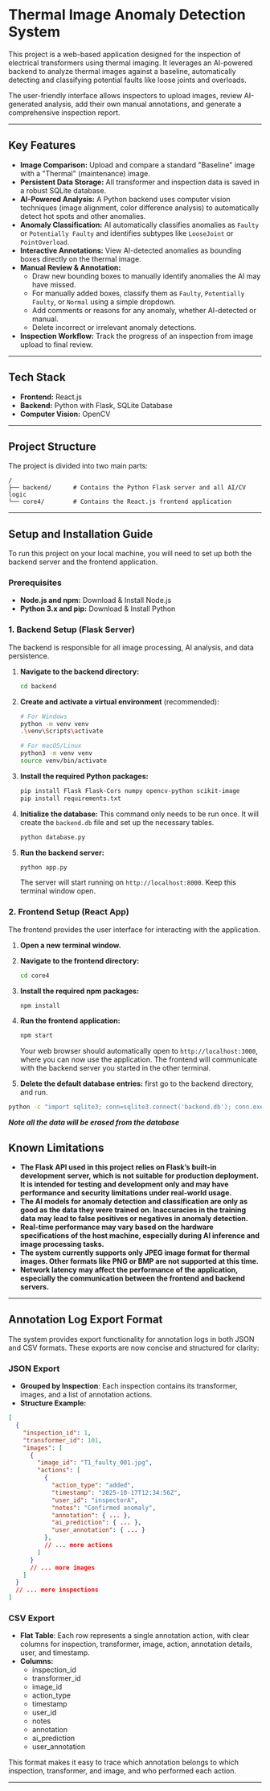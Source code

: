 # Thermal Image Anomaly Detection System

This project is a web-based application designed for the inspection of electrical transformers using thermal imaging. It leverages an AI-powered backend to analyze thermal images against a baseline, automatically detecting and classifying potential faults like loose joints and overloads.

The user-friendly interface allows inspectors to upload images, review AI-generated analysis, add their own manual annotations, and generate a comprehensive inspection report.

---

## Key Features

- **Image Comparison:** Upload and compare a standard "Baseline" image with a "Thermal" (maintenance) image.
- **Persistent Data Storage:** All transformer and inspection data is saved in a robust SQLite database.
- **AI-Powered Analysis:** A Python backend uses computer vision techniques (image alignment, color difference analysis) to automatically detect hot spots and other anomalies.
- **Anomaly Classification:** AI automatically classifies anomalies as `Faulty` or `Potentially Faulty` and identifies subtypes like `LooseJoint` or `PointOverload`.
- **Interactive Annotations:** View AI-detected anomalies as bounding boxes directly on the thermal image.
- **Manual Review & Annotation:**
    - Draw new bounding boxes to manually identify anomalies the AI may have missed.
    - For manually added boxes, classify them as `Faulty`, `Potentially Faulty`, or `Normal` using a simple dropdown.
    - Add comments or reasons for any anomaly, whether AI-detected or manual.
    - Delete incorrect or irrelevant anomaly detections.
- **Inspection Workflow:** Track the progress of an inspection from image upload to final review.

---

## Tech Stack

- **Frontend:** React.js
- **Backend:** Python with Flask, SQLite Database
- **Computer Vision:** OpenCV

---

## Project Structure

The project is divided into two main parts:

```text
/
├── backend/      # Contains the Python Flask server and all AI/CV logic
└── core4/        # Contains the React.js frontend application
```

---

## Setup and Installation Guide

To run this project on your local machine, you will need to set up both the backend server and the frontend application.

### Prerequisites

- **Node.js and npm:** Download & Install Node.js
- **Python 3.x and pip:** Download & Install Python

### 1. Backend Setup (Flask Server)

The backend is responsible for all image processing, AI analysis, and data persistence.

1.  **Navigate to the backend directory:**
    ```bash
    cd backend
    ```

2.  **Create and activate a virtual environment** (recommended):
    ```bash
    # For Windows
    python -m venv venv
    .\venv\Scripts\activate

    # For macOS/Linux
    python3 -m venv venv
    source venv/bin/activate
    ```

3.  **Install the required Python packages:**
    ```bash
    pip install Flask Flask-Cors numpy opencv-python scikit-image
    pip install requirements.txt
    ```

4.  **Initialize the database:**
    This command only needs to be run once. It will create the `backend.db` file and set up the necessary tables.
    ```bash
    python database.py
    ```

5.  **Run the backend server:**
    ```bash
    python app.py
    ```

    The server will start running on `http://localhost:8000`. Keep this terminal window open.

### 2. Frontend Setup (React App)

The frontend provides the user interface for interacting with the application.

1.  **Open a new terminal window.**

2.  **Navigate to the frontend directory:**
    ```bash
    cd core4
    ```

3.  **Install the required npm packages:**
    ```bash
    npm install
    ```

4.  **Run the frontend application:**
    ```bash
    npm start
    ```

    Your web browser should automatically open to `http://localhost:3000`, where you can now use the application. The frontend will communicate with the backend server you started in the other terminal.

5. **Delete the default database entries:**
first go  to the backend directory, and run. 
```bash 
python -c "import sqlite3; conn=sqlite3.connect('backend.db'); conn.executescript('DELETE FROM annotation_logs; DELETE FROM annotations; DELETE FROM inspections; DELETE FROM transformers; VACUUM;'); conn.commit(); conn.close(); print('Cleared tables and VACUUM complete')"
```

***Note all the data will be erased from the database***


## Known Limitations

- **The Flask API used in this project relies on Flask’s built-in development server, which is not suitable for production deployment. It is intended for testing and development only and may have performance and security limitations under real-world usage.**
- **The AI models for anomaly detection and classification are only as good as the data they were trained on. Inaccuracies in the training data may lead to false positives or negatives in anomaly detection.**
- **Real-time performance may vary based on the hardware specifications of the host machine, especially during AI inference and image processing tasks.**
- **The system currently supports only JPEG image format for thermal images. Other formats like PNG or BMP are not supported at this time.**
- **Network latency may affect the performance of the application, especially the communication between the frontend and backend servers.**

---

## Annotation Log Export Format

The system provides export functionality for annotation logs in both JSON and CSV formats. These exports are now concise and structured for clarity:

### JSON Export
- **Grouped by Inspection**: Each inspection contains its transformer, images, and a list of annotation actions.
- **Structure Example:**

```json
[
  {
    "inspection_id": 1,
    "transformer_id": 101,
    "images": [
      {
        "image_id": "T1_faulty_001.jpg",
        "actions": [
          {
            "action_type": "added",
            "timestamp": "2025-10-17T12:34:56Z",
            "user_id": "inspectorA",
            "notes": "Confirmed anomaly",
            "annotation": { ... },
            "ai_prediction": { ... },
            "user_annotation": { ... }
          },
          // ... more actions
        ]
      }
      // ... more images
    ]
  }
  // ... more inspections
]
```

### CSV Export
- **Flat Table**: Each row represents a single annotation action, with clear columns for inspection, transformer, image, action, annotation details, user, and timestamp.
- **Columns:**
  - inspection_id
  - transformer_id
  - image_id
  - action_type
  - timestamp
  - user_id
  - notes
  - annotation
  - ai_prediction
  - user_annotation

This format makes it easy to trace which annotation belongs to which inspection, transformer, and image, and who performed each action.

---
